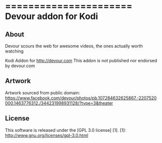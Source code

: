 ======================
Devour addon for Kodi
======================

About
-----
Devour scours the web for awesome videos, the ones actually worth watching

Kodi Addon for http://devour.com
This addon is not published nor endorsed by devour.com


Artwork
---------------------
Artwork sourced from public domain:
https://www.facebook.com/devour/photos/pb.107284632625867.-2207520000.1463776312./344231998931128/?type=3&theater


License
-------
This software is released under the [GPL 3.0 license] [1].
[1]: http://www.gnu.org/licenses/gpl-3.0.html
